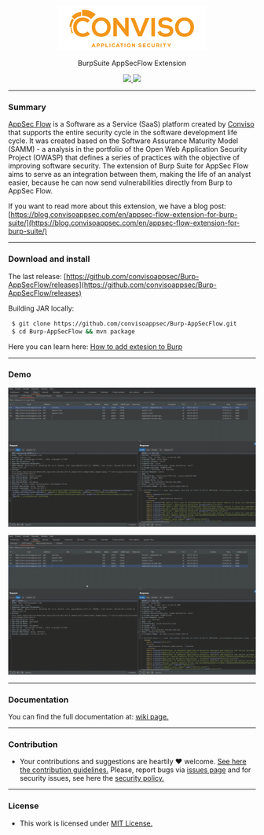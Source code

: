<p align="center">
  <img src="https://raw.githubusercontent.com/convisoappsec/Burp-AppSecFlow/master/assets/readme/logo-conviso.png">
  <p align="center">BurpSuite AppSecFlow Extension</p>
  <p align="center">
    <a href="/LICENSE.md">
      <img src="https://img.shields.io/badge/license-MIT-blue.svg">
    </a>
    <a href="https://github.com/convisoappsec/Burp-AppSecFlow/releases">
      <img src="https://img.shields.io/badge/version-1.3.0-blue.svg">
    </a>
  </p>
</p>

---

### Summary

[AppSec Flow](https://blog.convisoappsec.com/en/appsec-flow-a-complete-devsecops-platform/) is a Software as a Service (SaaS) platform created by [Conviso](https://www.convisoappsec.com/) that supports the entire security cycle in the software development life cycle. It was created based on the Software Assurance Maturity Model (SAMM) - a analysis in the portfolio of the Open Web Application Security Project (OWASP) that defines a series of practices with the objective of improving software security. The extension of Burp Suite for AppSec Flow aims to serve as an integration between them, making the life of an analyst easier, because he can now send vulnerabilities directly from Burp to AppSec Flow.


If you want to read more about this extension, we have a blog post: [https://blog.convisoappsec.com/en/appsec-flow-extension-for-burp-suite/](https://blog.convisoappsec.com/en/appsec-flow-extension-for-burp-suite/)

---

### Download and install

The last release: [https://github.com/convisoappsec/Burp-AppSecFlow/releases](https://github.com/convisoappsec/Burp-AppSecFlow/releases)

Building JAR locally:

```bash
 $ git clone https://github.com/convisoappsec/Burp-AppSecFlow.git 
 $ cd Burp-AppSecFlow && mvn package
```


Here you can learn here: [How to add extesion to Burp](https://github.com/convisoappsec/Burp-AppSecFlow/wiki/Add-extension-to-Burp)

---

### Demo

![Image](https://raw.githubusercontent.com/convisoappsec/Burp-AppSecFlow/master/assets/readme/new-vuln-or-not.gif)

![Image](https://raw.githubusercontent.com/convisoappsec/Burp-AppSecFlow/master/assets/readme/multi-vuln-or-not.gif)

---

### Documentation

You can find the full documentation at: [wiki page.](/wiki)

---

### Contribution

- Your contributions and suggestions are heartily ♥ welcome. [See here the contribution guidelines.](/.github/CONTRIBUTING.md) Please, report bugs via [issues page](https://github.com/convisoappsec/Burp-AppSecFlow/ssues) and for security issues, see here the [security policy.](/SECURITY.md)

---

### License

- This work is licensed under [MIT License.](/LICENSE.md)
